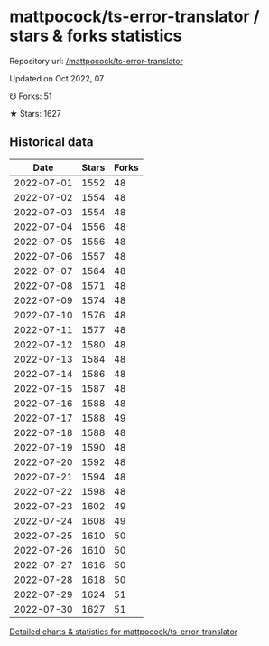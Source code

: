 # mattpocock/ts-error-translator / stars & forks statistics

Repository url: [/mattpocock/ts-error-translator](https://github.com/mattpocock/ts-error-translator)

Updated on Oct 2022, 07

☋ Forks: 51

★ Stars: 1627

## Historical data
| Date | Stars | Forks |
|------|-------|-------|
| 2022-07-01 | 1552 | 48 | 
| 2022-07-02 | 1554 | 48 | 
| 2022-07-03 | 1554 | 48 | 
| 2022-07-04 | 1556 | 48 | 
| 2022-07-05 | 1556 | 48 | 
| 2022-07-06 | 1557 | 48 | 
| 2022-07-07 | 1564 | 48 | 
| 2022-07-08 | 1571 | 48 | 
| 2022-07-09 | 1574 | 48 | 
| 2022-07-10 | 1576 | 48 | 
| 2022-07-11 | 1577 | 48 | 
| 2022-07-12 | 1580 | 48 | 
| 2022-07-13 | 1584 | 48 | 
| 2022-07-14 | 1586 | 48 | 
| 2022-07-15 | 1587 | 48 | 
| 2022-07-16 | 1588 | 48 | 
| 2022-07-17 | 1588 | 49 | 
| 2022-07-18 | 1588 | 48 | 
| 2022-07-19 | 1590 | 48 | 
| 2022-07-20 | 1592 | 48 | 
| 2022-07-21 | 1594 | 48 | 
| 2022-07-22 | 1598 | 48 | 
| 2022-07-23 | 1602 | 49 | 
| 2022-07-24 | 1608 | 49 | 
| 2022-07-25 | 1610 | 50 | 
| 2022-07-26 | 1610 | 50 | 
| 2022-07-27 | 1616 | 50 | 
| 2022-07-28 | 1618 | 50 | 
| 2022-07-29 | 1624 | 51 | 
| 2022-07-30 | 1627 | 51 | 


[Detailed charts & statistics for mattpocock/ts-error-translator](https://reviewgithub.com/rep/mattpocock/ts-error-translator)
